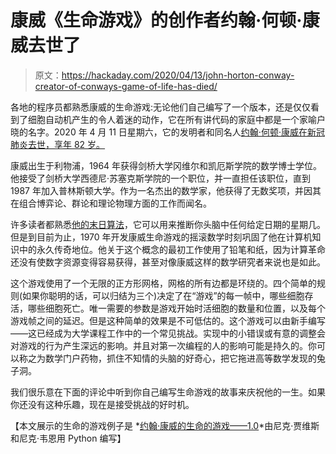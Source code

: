 # 康威《生命游戏》的创作者约翰·何顿·康威去世了

> 原文：<https://hackaday.com/2020/04/13/john-horton-conway-creator-of-conways-game-of-life-has-died/>

各地的程序员都熟悉康威的生命游戏:无论他们自己编写了一个版本，还是仅仅看到了细胞自动机产生的令人着迷的动作，它在所有讲代码的家庭中都是一个家喻户晓的名字。2020 年 4 月 11 日星期六，它的发明者和同名人[约翰·何顿·康威在新冠肺炎去世，享年 82 岁。](https://www.math.princeton.edu/news/john-h-conway-1937-2020)

康威出生于利物浦，1964 年获得剑桥大学冈维尔和凯厄斯学院的数学博士学位。他接受了剑桥大学西德尼·苏塞克斯学院的一个职位，并一直担任该职位，直到 1987 年加入普林斯顿大学。作为一名杰出的数学家，他获得了无数奖项，并因其在组合博弈论、群论和理论物理方面的工作而闻名。

许多读者都熟悉[他的末日算法](https://en.wikipedia.org/wiki/Doomsday_rule)，它可以用来推断你头脑中任何给定日期的星期几。但是到目前为止，1970 年开发康威生命游戏的摇滚数学时刻巩固了他在计算机知识中的永久传奇地位。他关于这个概念的最初工作使用了铅笔和纸，因为计算革命还没有使数字资源变得容易获得，甚至对像康威这样的数学研究者来说也是如此。

这个游戏使用了一个无限的正方形网格，网格的所有边都是环绕的。四个简单的规则(如果你聪明的话，可以归结为三个)决定了在“游戏”的每一帧中，哪些细胞存活，哪些细胞死亡。唯一需要的参数是游戏开始时活细胞的数量和位置，以及每个游戏帧之间的延迟。但是这种简单的效果是不可低估的。这个游戏可以由新手编写——这已经成为大学课程工作中的一个常见挑战。实现中的小错误或有意的调整会对游戏的行为产生深远的影响。并且对第一次编程的人的影响可能是持久的。你可以称之为数学门户药物，抓住不知情的头脑的好奇心，把它拖进高等数学发现的兔子洞。

我们很乐意在下面的评论中听到你自己编写生命游戏的故事来庆祝他的一生。如果你还没有这种乐趣，现在是接受挑战的好时机。

【本文展示的生命的游戏例子是 *[约翰·康威的生命的游戏——1.0](https://www.pygame.org/project/2899/4734)*由尼克·贾维斯和尼克·韦恩用 Python 编写】